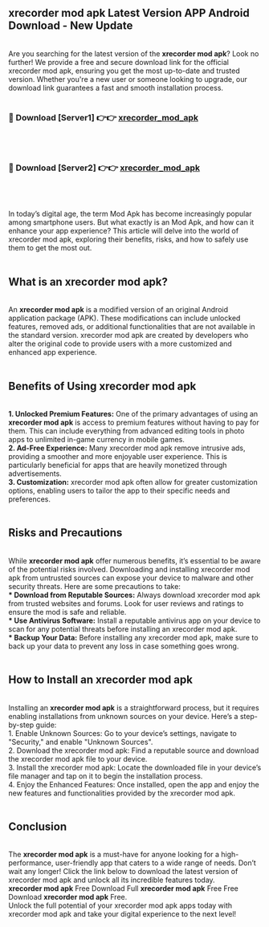 ## xrecorder mod apk Latest Version APP Android Download - New Update
<br>
Are you searching for the latest version of the <strong>xrecorder mod apk</strong>? Look no further! We provide a free and secure download link for the official xrecorder mod apk, ensuring you get the most up-to-date and trusted version. Whether you're a new user or someone looking to upgrade, our download link guarantees a fast and smooth installation process.
<br>
<br>
<h3>🔴 Download [Server1] 👉👉 <a href="https://modyolo.store/xrecorder+mod+apk">xrecorder_mod_apk</a></h3><br>
<br>
<h3>🔴 Download [Server2] 👉👉 <a href="https://modyolo.store/xrecorder+mod+apk">xrecorder_mod_apk</a></h3><br>
<br>
<br>
In today’s digital age, the term Mod Apk has become increasingly popular among smartphone users. But what exactly is an Mod Apk, and how can it enhance your app experience? This article will delve into the world of xrecorder mod apk, exploring their benefits, risks, and how to safely use them to get the most out.
<br>
<br>
<h2>What is an xrecorder mod apk?</h2>
<br>
An <strong>xrecorder mod apk</strong> is a modified version of an original Android application package (APK). These modifications can include unlocked features, removed ads, or additional functionalities that are not available in the standard version. xrecorder mod apk are created by developers who alter the original code to provide users with a more customized and enhanced app experience.
<br>
<br>
<h2>Benefits of Using xrecorder mod apk</h2>
<br>
<strong> 1. Unlocked Premium Features:</strong> One of the primary advantages of using an <strong>xrecorder mod apk</strong> is access to premium features without having to pay for them. This can include everything from advanced editing tools in photo apps to unlimited in-game currency in mobile games.
<br>
<strong> 2. Ad-Free Experience:</strong> Many xrecorder mod apk remove intrusive ads, providing a smoother and more enjoyable user experience. This is particularly beneficial for apps that are heavily monetized through advertisements.
<br>
<strong> 3. Customization:</strong> xrecorder mod apk often allow for greater customization options, enabling users to tailor the app to their specific needs and preferences.
<br>
<br>
<h2>Risks and Precautions</h2>
<br>
While <strong>xrecorder mod apk</strong> offer numerous benefits, it’s essential to be aware of the potential risks involved. Downloading and installing xrecorder mod apk from untrusted sources can expose your device to malware and other security threats. Here are some precautions to take:
<br>
<strong> * Download from Reputable Sources:</strong> Always download xrecorder mod apk from trusted websites and forums. Look for user reviews and ratings to ensure the mod is safe and reliable.
<br>
<strong> * Use Antivirus Software:</strong> Install a reputable antivirus app on your device to scan for any potential threats before installing an xrecorder mod apk.
<br>
<strong> * Backup Your Data:</strong> Before installing any xrecorder mod apk, make sure to back up your data to prevent any loss in case something goes wrong.
<br>
<br>
<h2>How to Install an xrecorder mod apk</h2>
<br>
Installing an <strong>xrecorder mod apk</strong> is a straightforward process, but it requires enabling installations from unknown sources on your device. Here’s a step-by-step guide:
<br>
 1. Enable Unknown Sources: Go to your device’s settings, navigate to "Security," and enable "Unknown Sources".
<br>
 2. Download the xrecorder mod apk: Find a reputable source and download the xrecorder mod apk file to your device.
<br>
 3. Install the xrecorder mod apk: Locate the downloaded file in your device’s file manager and tap on it to begin the installation process.
<br>
 4. Enjoy the Enhanced Features: Once installed, open the app and enjoy the new features and functionalities provided by the xrecorder mod apk.
<br>
<br>
<h2><strong>Conclusion</strong></h2>
<br>
The <strong>xrecorder mod apk</strong> is a must-have for anyone looking for a high-performance, user-friendly app that caters to a wide range of needs. Don’t wait any longer! Click the link below to download the latest version of xrecorder mod apk and unlock all its incredible features today.
<br>
<strong>xrecorder mod apk</strong> Free Download Full <strong>xrecorder mod apk</strong> Free Free Download <strong>xrecorder mod apk</strong> Free.
<br>
Unlock the full potential of your xrecorder mod apk apps today with xrecorder mod apk and take your digital experience to the next level!